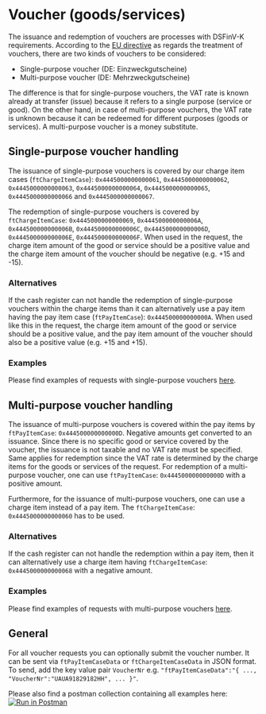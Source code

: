 # Voucher (goods/services)

The issuance and redemption of vouchers are processes with DSFinV-K requirements. According to the [EU directive](https://eur-lex.europa.eu/legal-content/EN/ALL/?uri=CELEX%3A32016L1065) as regards the treatment of vouchers, there are two kinds of vouchers to be considered:

- Single-purpose voucher (DE: Einzweckgutscheine)
- Multi-purpose voucher (DE: Mehrzweckgutscheine)

The difference is that for single-purpose vouchers, the VAT rate is known already at transfer (issue) because it refers to a single purpose (service or good). On the other hand, in case of multi-purpose vouchers, the VAT rate is unknown because it can be redeemed for different purposes (goods or services). A multi-purpose voucher is a money substitute.

## Single-purpose voucher handling

The issuance of single-purpose vouchers is covered by our charge item cases (`ftChargeItemCase`): `0x4445000000000061`, `0x4445000000000062`, `0x4445000000000063`, `0x4445000000000064`, `0x4445000000000065`, `0x4445000000000066` and `0x4445000000000067`.

The redemption of single-purpose vouchers is covered by `ftChargeItemCase`: `0x4445000000000069`, `0x444500000000006A`, `0x444500000000006B`, `0x444500000000006C`, `0x444500000000006D`, `0x444500000000006E`, `0x444500000000006F`. When used in the request, the charge item amount of the good or service should be a positive value and the charge item amount of the voucher should be negative (e.g. +15 and -15).

### Alternatives

If the cash register can not handle the redemption of single-purpose vouchers within the charge items than it can alternatively use a pay item having the pay item case (`ftPayItemCase`): `0x444500000000000A`. When used like this in the request, the charge item amount of the good or service should be a positive value, and the pay item amount of the voucher should also be a positive value (e.g. +15 and +15).

### Examples

Please find examples of requests with single-purpose vouchers [here](../examples/vouchers.md#single-purpose-voucher-issuance).

## Multi-purpose voucher handling

The issuance of multi-purpose vouchers is covered within the pay items by `ftPayItemCase`: `0x444500000000000D`. Negative amounts get converted to an issuance. Since there is no specific good or service covered by the voucher, the issuance is not taxable and no VAT rate must be specified. Same applies for redemption since the VAT rate is determined by the charge items for the goods or services of the request. For redemption of a multi-purpose voucher, one can use `ftPayItemCase`: `0x444500000000000D` with a positive amount. 

Furthermore, for the issuance of multi-purpose vouchers, one can use a charge item instead of a pay item. The `ftChargeItemCase`: `0x4445000000000060` has to be used.

### Alternatives

If the cash register can not handle the redemption within a pay item, then it can alternatively use a charge item having `ftChargeItemCase`: `0x4445000000000068` with a negative amount. 

### Examples

Please find examples of requests with multi-purpose vouchers [here](../examples/vouchers.md#multi-purpose-voucher-issuance).

## General

For all voucher requests you can optionally submit the voucher number. It can be sent via `ftPayItemCaseData` or `ftChargeItemCaseData` in JSON format. To send, add the key value pair `VoucherNr` e.g. `"ftPayItemCaseData":"{ ..., "VoucherNr":"UAUA91829182HH", ... }"`.

Please also find a postman collection containing all examples here:  [![Run in Postman](https://run.pstmn.io/button.svg)](https://app.getpostman.com/run-collection/e0afcde3e32e902f2fef)
